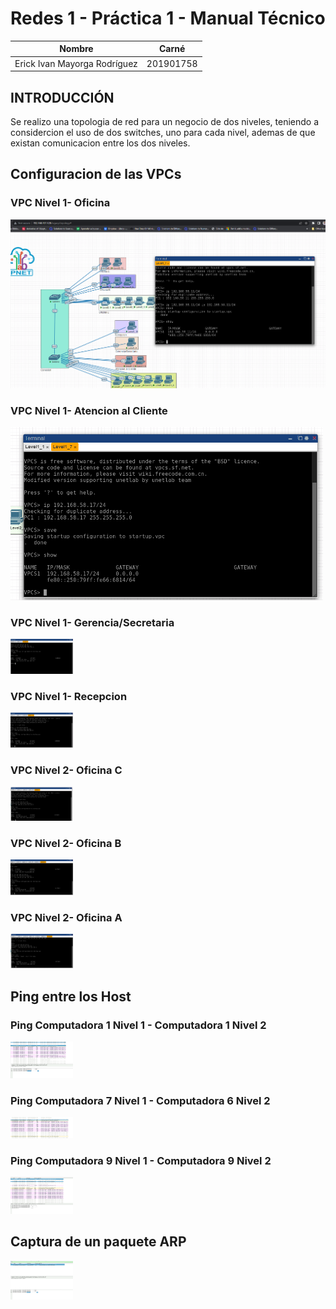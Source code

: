 # Redes 1 - Práctica 1 - Manual Técnico

| Nombre                           | Carné                                      |
|:--------------------------------:|:------------------------------------------:|
| Erick Ivan Mayorga Rodríguez     | 201901758                                 	|

## INTRODUCCIÓN

Se realizo una topologia de red para un negocio de dos niveles, teniendo a considercion el uso de dos switches, uno para cada nivel, ademas de que existan comunicacion entre los dos niveles. 

## Configuracion de las VPCs

### VPC Nivel 1- Oficina
<img src="./Imagenes/VPCOficina.png" alt="drawing"/>

### VPC Nivel 1- Atencion al Cliente
<img src="./Imagenes/VCPAtencionAlCliente.png" alt="drawing" style="width:500px;"/>


### VPC Nivel 1- Gerencia/Secretaria 
<img src="./Imagenes/VCPGerencia.png" alt="drawing" style="width:100px;"/>

### VPC Nivel 1- Recepcion
<img src="./Imagenes/VCPRecepcion.png" alt="drawing" style="width:100px;"/>

### VPC Nivel 2- Oficina C
<img src="./Imagenes/VCPOficinaC.png" alt="drawing" style="width:100px;"/>


### VPC Nivel 2- Oficina B
<img src="./Imagenes/VCPOficinaB.png" alt="drawing" style="width:100px;"/>


### VPC Nivel 2- Oficina A
<img src="./Imagenes/VCPOficinaA.png" alt="drawing" style="width:100px;"/>



## Ping entre los Host 

### Ping Computadora 1 Nivel 1 - Computadora 1 Nivel 2
<img src="./Imagenes/ping11-21.png" alt="drawing" style="width:100px;"/>


### Ping Computadora 7 Nivel 1 - Computadora 6 Nivel 2
<img src="./Imagenes/ping17-26.png" alt="drawing" style="width:100px;"/>

### Ping Computadora 9 Nivel 1 - Computadora 9 Nivel 2
<img src="./Imagenes/ping19-29.png" alt="drawing" style="width:100px;"/>


## Captura de un paquete ARP
<img src="./Imagenes/paqueteARP.png" alt="drawing" style="width:100px;"/>


